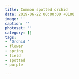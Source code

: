 ```yaml
---
title: Common spotted orchid
date: 2019-06-22 00:00:00 +0100
image: ''
caption: ''
photoset: ''
category: []
tags:
- 'Orchid '
- flower
- spring
- field
- spotted
- purple

---
```

